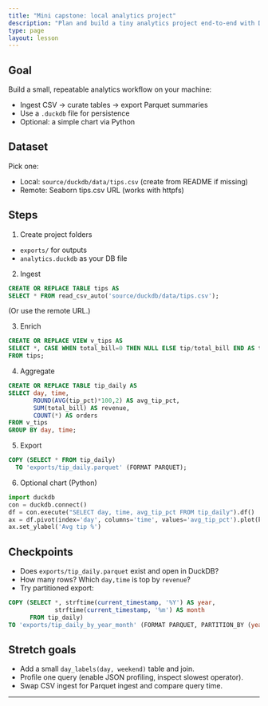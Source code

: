 ```yaml
---
title: "Mini capstone: local analytics project"
description: "Plan and build a tiny analytics project end-to-end with DuckDB, Parquet, and Python."
type: page
layout: lesson
---
```


## Goal
Build a small, repeatable analytics workflow on your machine:
- Ingest CSV → curate tables → export Parquet summaries
- Use a `.duckdb` file for persistence
- Optional: a simple chart via Python

## Dataset
Pick one:
- Local: `source/duckdb/data/tips.csv` (create from README if missing)
- Remote: Seaborn tips.csv URL (works with httpfs)

## Steps
1) Create project folders
- `exports/` for outputs
- `analytics.duckdb` as your DB file

2) Ingest
```sql
CREATE OR REPLACE TABLE tips AS
SELECT * FROM read_csv_auto('source/duckdb/data/tips.csv');
```
(Or use the remote URL.)

3) Enrich
```sql
CREATE OR REPLACE VIEW v_tips AS
SELECT *, CASE WHEN total_bill=0 THEN NULL ELSE tip/total_bill END AS tip_pct
FROM tips;
```

4) Aggregate
```sql
CREATE OR REPLACE TABLE tip_daily AS
SELECT day, time,
       ROUND(AVG(tip_pct)*100,2) AS avg_tip_pct,
       SUM(total_bill) AS revenue,
       COUNT(*) AS orders
FROM v_tips
GROUP BY day, time;
```

5) Export
```sql
COPY (SELECT * FROM tip_daily)
  TO 'exports/tip_daily.parquet' (FORMAT PARQUET);
```

6) Optional chart (Python)
```python
import duckdb
con = duckdb.connect()
df = con.execute("SELECT day, time, avg_tip_pct FROM tip_daily").df()
ax = df.pivot(index='day', columns='time', values='avg_tip_pct').plot(kind='bar', figsize=(6,3))
ax.set_ylabel('Avg tip %')
```

## Checkpoints
- Does `exports/tip_daily.parquet` exist and open in DuckDB?
- How many rows? Which `day,time` is top by `revenue`?
- Try partitioned export:
```sql
COPY (SELECT *, strftime(current_timestamp, '%Y') AS year,
             strftime(current_timestamp, '%m') AS month
      FROM tip_daily)
TO 'exports/tip_daily_by_year_month' (FORMAT PARQUET, PARTITION_BY (year, month));
```

## Stretch goals
- Add a small `day_labels(day, weekend)` table and join.
- Profile one query (enable JSON profiling, inspect slowest operator).
- Swap CSV ingest for Parquet ingest and compare query time.

---
